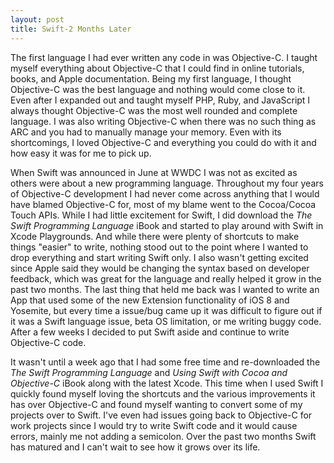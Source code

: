 ```yaml
---
layout: post
title: Swift-2 Months Later
---
```

The first language I had ever written any code in was Objective-C. I taught myself everything about Objective-C that I could find in online tutorials, books, and Apple documentation. Being my first language, I thought Objective-C was the best language and nothing would come close to it. Even after I expanded out and taught myself PHP, Ruby, and JavaScript I always thought Objective-C was the most well rounded and complete language. I was also writing Objective-C when there was no such thing as ARC and you had to manually manage your memory. Even with its shortcomings, I loved Objective-C and everything you could do with it and how easy it was for me to pick up.

When Swift was announced in June at WWDC I was not as excited as others were about a new programming language. Throughout my four years of Objective-C development I had never come across anything that I would have blamed Objective-C for, most of my blame went to the Cocoa/Cocoa Touch APIs. While I had little excitement for Swift, I did download the *The Swift Programming Language* iBook and started to play around with Swift in Xcode Playgrounds. And while there were plenty of shortcuts to make things "easier" to write, nothing stood out to the point where I wanted to drop everything and start writing Swift only. I also wasn't getting excited since Apple said they would be changing the syntax based on developer feedback, which was great for the language and really helped it grow in the past two months. The last thing that held me back was I wanted to write an App that used some of the new Extension functionality of iOS 8 and Yosemite, but every time a issue/bug came up it was difficult to figure out if it was a Swift language issue, beta OS limitation, or me writing buggy code. After a few weeks I decided to put Swift aside and continue to write Objective-C code.

It wasn't until a week ago that I had some free time and re-downloaded the *The Swift Programming Language* and *Using Swift with Cocoa and Objective-C* iBook along with the latest Xcode. This time when I used Swift I quickly found myself loving the shortcuts and the various improvements it has over Objective-C and found myself wanting to convert some of my projects over to Swift. I've even had issues going back to Objective-C for work projects since I would try to write Swift code and it would cause errors, mainly me not adding a semicolon. Over the past two months Swift has matured and I can't wait to see how it grows over its life.